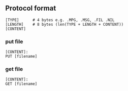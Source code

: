 ## Protocol format

```
[TYPE]      # 4 bytes e.g. .MPG, .MSG, .FIL .NIL
[LENGTH]    # 8 bytes (len(TYPE + LENGTH + CONTENT))
[CONTENT]
```

### put file
```
[CONTENT]:
PUT [filename]
```

### get file
```
[CONTENT]:
GET [filename]
```